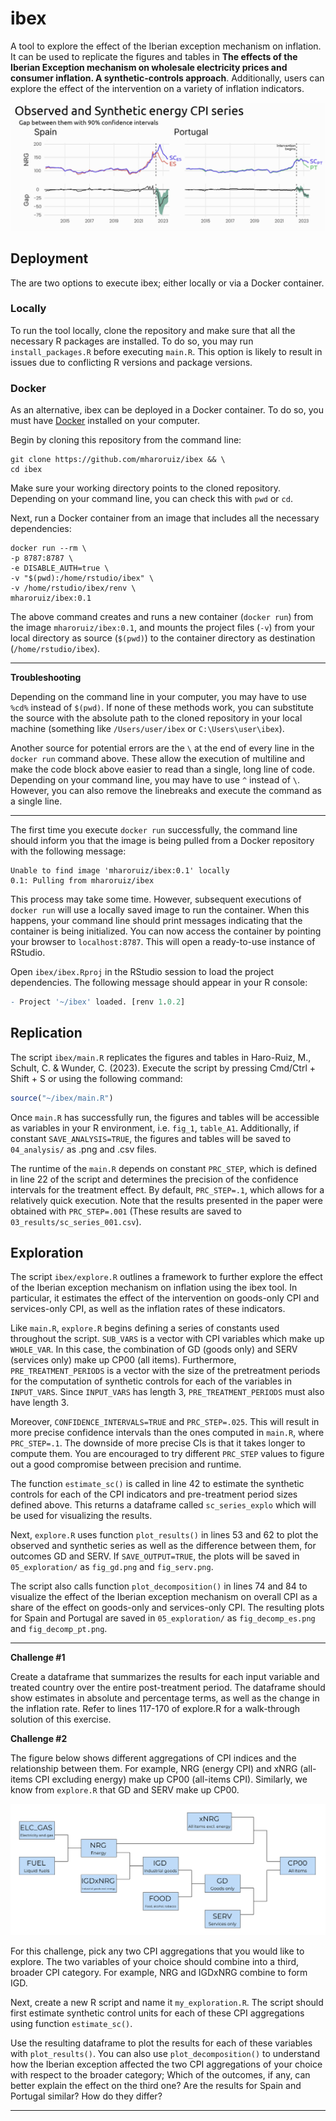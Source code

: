 # ibex

A tool to explore the effect of the Iberian exception mechanism on inflation. It can be used to replicate the figures and tables in **The effects of the Iberian Exception mechanism on wholesale electricity prices and consumer inflation. A synthetic-controls approach**. Additionally, users can explore the effect of the intervention on a variety of inflation indicators.

![](.img/ibex_img_01.png)

## Deployment

The are two options to execute ibex; either locally or via a Docker container. 

### Locally

To run the tool locally, clone the repository and make sure that all the necessary R packages are installed. To do so, you may run `install_packages.R` before executing `main.R`. This option is likely to result in issues due to conflicting R versions and package versions. 

### Docker

As an alternative, ibex can be deployed in a Docker container. To do so, you must have [Docker](https://www.docker.com/) installed on your computer.

Begin by cloning this repository from the command line:

```shell
git clone https://github.com/mharoruiz/ibex && \
cd ibex
```

Make sure your working directory points to the cloned repository. Depending on your command line, you can check this with `pwd` or `cd`.

Next, run a Docker container from an image that includes all the necessary dependencies:

```shell
docker run --rm \
-p 8787:8787 \
-e DISABLE_AUTH=true \
-v "$(pwd):/home/rstudio/ibex" \
-v /home/rstudio/ibex/renv \
mharoruiz/ibex:0.1
```

The above command creates and runs a new container (`docker run`) from the image `mharoruiz/ibex:0.1`, and mounts the project files (`-v`) from your local directory as source (`$(pwd)`) to the container directory as destination (`/home/rstudio/ibex`).

---

**Troubleshooting** 


Depending on the command line in your computer, you may have to use `%cd%` instead of `$(pwd)`. If none of these methods work, you can substitute the source with the absolute path to the cloned repository in your local machine (something like `/Users/user/ibex` or `C:\Users\user\ibex`). 

Another source for potential errors are the `\` at the end of every line in the `docker run` command above. These allow the execution of multiline and make the code block above easier to read than a single, long line of code. Depending on your command line, you may have to use `^` instead of `\`. However, you can also remove the linebreaks and execute the command as a single line.

---

The first time you execute `docker run` successfully, the command line should inform you that the image is being pulled from a Docker repository with the following message:

```
Unable to find image 'mharoruiz/ibex:0.1' locally
0.1: Pulling from mharoruiz/ibex
```

This process may take some time. However, subsequent executions of `docker run` will use a locally saved image to run the container. When this happens, your command line should print messages indicating that the container is being initialized. You can now access the container by pointing your browser to `localhost:8787`. This will open a ready-to-use instance of RStudio. 

Open `ibex/ibex.Rproj` in the RStudio session to load the project dependencies. The following message should appear in your R console:

```r
- Project '~/ibex' loaded. [renv 1.0.2]
```

## Replication

The script `ibex/main.R` replicates the figures and tables in Haro-Ruiz, M., Schult, C. & Wunder, C. (2023). Execute the script by pressing Cmd/Ctrl + Shift + S or using the following command:

```r
source("~/ibex/main.R")
```

Once `main.R` has successfully run, the figures and tables will be accessible as variables in your R environment, i.e. `fig_1`, `table_A1`. Additionally, if constant `SAVE_ANALYSIS=TRUE`, the figures and tables will be saved to `04_analysis/` as .png and .csv files.

The runtime of the `main.R` depends on constant `PRC_STEP`, which is defined in line 22 of the script and determines the precision of the confidence intervals for the treatment effect. By default, `PRC_STEP=.1`, which allows for a relatively quick execution. Note that the results presented in the paper were obtained with `PRC_STEP=.001` (These results are saved to `03_results/sc_series_001.csv`). 

## Exploration

The script `ibex/explore.R` outlines a framework to further explore the effect of the Iberian exception mechanism on inflation using the ibex tool. In particular, it estimates the effect of the intervention on goods-only CPI and services-only CPI, as well as the inflation rates of these indicators. 

Like `main.R`, `explore.R` begins defining a series of constants used throughout the script. `SUB_VARS` is a vector with CPI variables which make up `WHOLE_VAR`. In this case, the combination of GD (goods only) and SERV (services only) make up CP00 (all items). Furthermore, `PRE_TREATMENT_PERIODS` is a vector with the size of the pretreatment periods for the computation of synthetic controls for each of the variables in `INPUT_VARS`. Since `INPUT_VARS` has length 3, `PRE_TREATMENT_PERIODS` must also have length 3. 

Moreover, `CONFIDENCE_INTERVALS=TRUE` and `PRC_STEP=.025`. This will result in more precise confidence intervals than the ones computed in `main.R`, where `PRC_STEP=.1`. The downside of more precise CIs is that it takes longer to compute them. You are encouraged to try different `PRC_STEP` values to figure out a good compromise between precision and runtime.

The function `estimate_sc()` is called in line 42 to estimate the synthetic controls for each of the CPI indicators and pre-treatment period sizes defined above. This returns a dataframe called `sc_series_explo` which will be used for visualizing the results.

Next, `explore.R` uses function `plot_results()` in lines 53 and 62 to plot the observed and synthetic series as well as the difference between them, for outcomes GD and SERV. If `SAVE_OUTPUT=TRUE`, the plots will be saved in `05_exploration/` as `fig_gd.png` and `fig_serv.png`. 

The script also calls function `plot_decomposition()` in lines 74 and 84 to visualize the effect of the Iberian exception mechanism on overall CPI as a share of the effect on goods-only and services-only CPI. The resulting plots for Spain and Portugal are saved in `05_exploration/` as `fig_decomp_es.png` and `fig_decomp_pt.png`.

---

**Challenge #1**

Create a dataframe that summarizes the results for each input variable and treated country over the entire post-treatment period. The dataframe should  show estimates in absolute and percentage terms, as well as the change in the inflation rate. Refer to lines 117-170 of explore.R for a walk-through solution of this exercise. 

**Challenge #2**

The figure below shows different aggregations of CPI indices and the relationship between them. For example, NRG (energy CPI) and xNRG (all-items CPI excluding energy) make up CP00 (all-items CPI). Similarly, we know from `explore.R` that GD and SERV make up CP00.

![](.img/ibex_img_02.png)

For this challenge, pick any two CPI aggregations that you would like to explore. The two variables of your choice should combine into a third, broader CPI category. For example, NRG and IGDxNRG combine to form IGD. 

Next, create a new R script and name it `my_exploration.R`. The script should first estimate synthetic control units for each of these CPI aggregations using function `estimate_sc()`.

Use the resulting dataframe to plot the results for each of these variables with `plot_results()`. You can also use `plot_decomposition()` to understand how the Iberian exception affected the two CPI aggregations of your choice with respect to the broader category; Which of the outcomes, if any, can better explain the effect on the third one? Are the results for Spain and Portugal similar? How do they differ?

---
